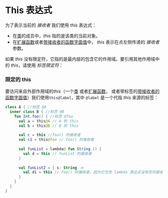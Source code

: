 # This 表达式



为了表示当前的 *接收者* 我们使用 *this* 表达式：

- 在[类](https://www.kotlincn.net/docs/reference/classes.html#%E7%BB%A7%E6%89%BF)的成员中，*this* 指的是该类的当前对象。
- 在[扩展函数](https://www.kotlincn.net/docs/reference/extensions.html)或者[带接收者的函数字面值](https://www.kotlincn.net/docs/reference/lambdas.html#%E5%B8%A6%E6%8E%A5%E6%94%B6%E8%80%85%E7%9A%84%E5%87%BD%E6%95%B0%E5%AD%97%E9%9D%A2%E5%80%BC)中， *this* 表示在点左侧传递的 *接收者* 参数。

如果 *this* 没有限定符，它指的是最内层的包含它的作用域。要引用其他作用域中的 *this*，请使用 *标签限定符*：



### 限定的 this

要访问来自外部作用域的*this*（一个[类](https://www.kotlincn.net/docs/reference/classes.html) 或者[扩展函数](https://www.kotlincn.net/docs/reference/extensions.html)， 或者带标签的[带接收者的函数字面值](https://www.kotlincn.net/docs/reference/lambdas.html#%E5%B8%A6%E6%8E%A5%E6%94%B6%E8%80%85%E7%9A%84%E5%87%BD%E6%95%B0%E5%AD%97%E9%9D%A2%E5%80%BC)）我们使用`this@label`，其中 `@label` 是一个代指 *this* 来源的标签：

``` kotlin
class A { //标签 @A
  inner class B { //标签 @B
    fun Int.foo() { //标签 @foo
      val a = this@A // A 的 this
      val b = this@B // B 的 this
      
      val c = this //foo() 的接收者
      val c1 = this@foo // foo() 的接收者
      
      val funList = lambda@ fun String.() {
        val d = this // funList 的接收者
      }
      
      val funList2 = { s: String ->
        val d1 = this // foo() 的接收者，因为它包含 lambda 表达式没有任何接收者
      }
    }
  }
}
```


